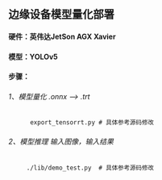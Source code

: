 

## 边缘设备模型量化部署

#### 硬件：英伟达JetSon AGX Xavier
#### 模型：YOLOv5

#### 步骤：

###### 1、模型量化 .onnx --> .trt 
          export_tensorrt.py # 具体参考源码修改

###### 2、模型推理  输入图像，输入结果
         ./lib/demo_test.py  # 具体参考源码修改